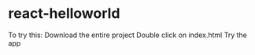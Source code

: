 # react-helloworld

To try this:
Download the entire project
Double click on index.html
Try the app
